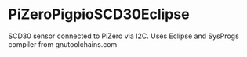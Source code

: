 # PiZeroPigpioSCD30Eclipse
SCD30 sensor connected to PiZero via I2C.  Uses Eclipse and SysProgs compiler from gnutoolchains.com
